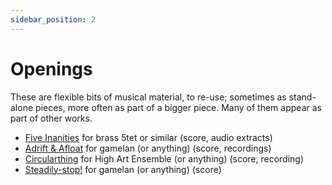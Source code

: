 ```yaml
---
sidebar_position: 2
---
```


# Openings

These are flexible bits of musical material, to re-use; sometimes as stand-alone pieces, more often as part of a bigger piece. Many of them appear as part of other works.

- [Five Inanities](/catalog/openings/inane "Five Inanities") for brass 5tet or similar (score, audio extracts)
- [Adrift & Afloat](/catalog/openings/adrift) for gamelan (or anything) (score, recordings)
- [Circularthing](/catalog/openings/circular "CIRCULARTHING") for High Art Ensemble (or anything) (score, recording)
- [Steadily-stop!](/catalog/openings/steadily "Steadily-stop!") for gamelan (or anything) (score)